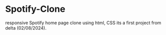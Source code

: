 # Spotify-Clone
responsive Spotify home page clone using html, CSS 
its a first project from delta (02/08/2024).
